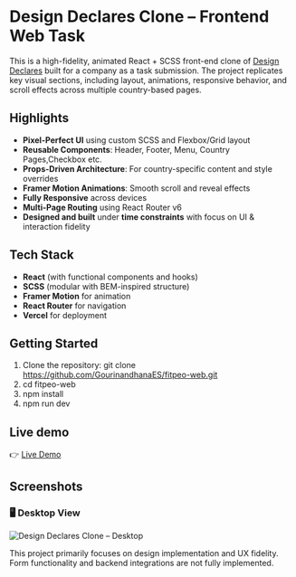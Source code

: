 #  Design Declares Clone – Frontend Web Task

This is a high-fidelity, animated React + SCSS front-end clone of [Design Declares](https://designdeclares.com/) built for a company as a task submission. The project replicates key visual sections, including layout, animations, responsive behavior, and scroll effects across multiple country-based pages.

##  Highlights

-  **Pixel-Perfect UI** using custom SCSS and Flexbox/Grid layout
-  **Reusable Components**: Header, Footer, Menu, Country Pages,Checkbox etc.
-  **Props-Driven Architecture**: For country-specific content and style overrides
-  **Framer Motion Animations**: Smooth scroll and reveal effects
-  **Fully Responsive** across devices
-  **Multi-Page Routing** using React Router v6
-  **Designed and built** under **time constraints** with focus on UI & interaction fidelity

##  Tech Stack

- **React** (with functional components and hooks)
- **SCSS** (modular with BEM-inspired structure)
- **Framer Motion** for animation
- **React Router** for navigation
- **Vercel** for deployment

##  Getting Started

1. Clone the repository:
   git clone https://github.com/GourinandhanaES/fitpeo-web.git
2. cd fitpeo-web
3. npm install
4. npm run dev

## Live demo
👉 [Live Demo](https://fitpeo-web.vercel.app/)

## Screenshots
### 🖥️ Desktop View

![Design Declares Clone – Desktop](https://fitpeo-web.vercel.app/src/assets/images/design-desktop.png)


 This project primarily focuses on design implementation and UX fidelity. Form functionality and backend integrations are not fully implemented.
